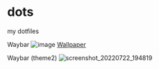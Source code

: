 # dots
my dotfiles

Waybar
![image](https://user-images.githubusercontent.com/92317276/201233987-fd61c1e6-7547-41e3-a9d3-4164eea5ab04.png)
[Wallpaper](https://images.hdqwalls.com/download/astronaut-falling-8k-9b-1920x1080.jpg)

Waybar (theme2)
![screenshot_20220722_194819](https://user-images.githubusercontent.com/92317276/185178605-72d9dc84-f94d-4e33-8b26-355cda8ad3b0.png)
